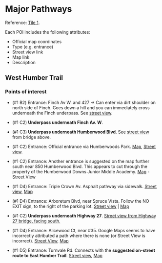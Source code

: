 # Major Pathways

Reference: [Tile 1](http://www1.toronto.ca/City%20Of%20Toronto/Transportation%20Services/Cycling/Files/images/maps/downloads/2013_CyclingMap_tile1.png). 

Each POI includes the following attributes:

* Official map coordinates
* Type (e.g. entrance)
* Street view link
* Map link
* Description

## West Humber Trail

### Points of interest

* (#1 B2) Entrance: Finch Av W. and 427 -> Can enter via dirt shoulder on north side of Finch. Goes down a hill and you can immediately cross underneath the Finch underpass. See [street view](https://www.google.ca/maps/@43.734828,-79.6241,3a,89.8y,318.9h,76.46t/data=!3m4!1e1!3m2!1sCXRSMI_b3VMEliiLdaUy9g!2e0!5m1!1e3). 

* (#1 C2) **Underpass underneath Finch Av. W**. 

* (#1 C3) **Underpass underneath Humberwood Blvd**. See [street view](https://www.google.ca/maps/@43.730812,-79.619752,3a,75y,94.8h,75.77t/data=!3m4!1e1!3m2!1sPcZTxj5wKUf4_LFHTE5gMA!2e0!5m1!1e3) from bridge above.

* (#1 C2) Entrance: Official entrance via Humberwoods Park. [Map](https://www.google.ca/maps/place/43%C2%B043'48.8%22N+79%C2%B037'10.9%22W/@43.730227,-79.619696,15z/data=!3m1!4b1!4m2!3m1!1s0x0:0x0), [Street view](https://www.google.ca/maps/@43.730204,-79.619691,3a,75y,61.14h,81.23t/data=!3m4!1e1!3m2!1sRM1XY5FB2HU2IQI97fHnQg!2e0!5m1!1e3).

* (#1 C2) Entrance: Another entrance is suggested on the map further south near 850 Humberwood Blvd. This appears to cut through the property of the Humberwood Downs Junior Middle Academy.  [Map](https://www.google.ca/maps/place/43%C2%B043'44.0%22N+79%C2%B037'12.6%22W/@43.728878,-79.620155,15z/data=!3m1!4b1!4m2!3m1!1s0x0:0x0) - [Street View](https://www.google.ca/maps/place/43%C2%B043'44.0%22N+79%C2%B037'12.6%22W/@43.728878,-79.620157,3a,90y,120h,90t/data=!3m4!1e1!3m2!1slWxuzxT6lB3p-Mc7EnBPQg!2e0!4m2!3m1!1s0x0:0x0!6m1!1e1)

* (#1 D4) Entrance: Triple Crown Av. Asphalt pathway via sidewalk. [Street view](https://www.google.ca/maps/place/Triple+Crown+Ave/@43.724672,-79.603157,3a,75y,256.36h,80.77t/data=!3m4!1e1!3m2!1sGG02WDH_G0fjqAwSBAc1vQ!2e0!4m2!3m1!1s0x882b3a4dacb64817:0x991e1da9001e98ac), [Map](https://www.google.ca/maps/place/43%C2%B043'29.0%22N+79%C2%B036'11.4%22W/@43.72472,-79.603174,15z/data=!3m1!4b1!4m2!3m1!1s0x0:0x0)

* (#1 D4) Entrance: Arboretum Blvd, near Spruce Vista. Follow the NO EXIT sign, to the right of the parking lot. [Street view](https://www.google.ca/maps/@43.728308,-79.604417,3a,75y,98.53h,90t/data=!3m4!1e1!3m2!1sFWreWFqfvUEhd_tHYTKLDg!2e0!5m1!1e3) | [Map](https://www.google.ca/maps/place/43%C2%B043'41.8%22N+79%C2%B036'15.9%22W/@43.7280764,-79.6050064,17z/data=!4m2!3m1!1s0x0:0x0)

* (#1 C2) **Underpass underneath Highway 27**. [Street view from Highway 27 bridge, facing south.](https://www.google.ca/maps/@43.727706,-79.600348,3a,16.7y,63.6h,78.89t/data=!3m4!1e1!3m2!1s16Dh-lqWJIRBcvkq8TUTew!2e0!5m1!1e3)

* (#1 D4) Entrance: Alicewood Ct, near #35. Google Maps seems to have incorrectly attributed a path where there is none (or Street View is incorrect). [Street View](https://www.google.ca/maps/@43.726532,-79.593682,3a,43.6y,210.21h,88.13t/data=!3m4!1e1!3m2!1sGdMDjraFNfm5d8YM_2IzOQ!2e0), [Map](https://www.google.ca/maps/place/43%C2%B043'35.5%22N+79%C2%B035'37.6%22W/@43.7260697,-79.5939527,18z/data=!4m2!3m1!1s0x0:0x0)

* (#1 D5) Entrance: Turnvale Rd. Connects with the **suggested on-street route to East Humber Trail**. [Street view](https://www.google.ca/maps/@43.728473,-79.591935,3a,75y,151.23h,92.97t/data=!3m4!1e1!3m2!1s2koeL4TXa3E-7zyomThYyg!2e0!5m1!1e3), [Map](https://www.google.ca/maps/place/43%C2%B043'42.5%22N+79%C2%B035'31.1%22W/@43.7285177,-79.5917161,19z/data=!4m2!3m1!1s0x0:0x0)

